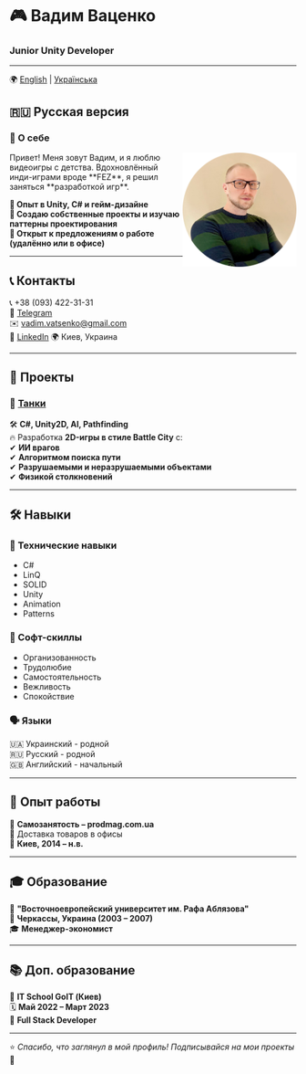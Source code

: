 # 🎮 Вадим Ваценко
### **Junior Unity Developer**  
---
🌍 [English](README.md) | [Українська](README_UKR.md)  
## 🇷🇺 **Русская версия**  

### 📝 О себе  
<img src="images/Avatar.png" width="200" align="right">
Привет! Меня зовут Вадим, и я люблю видеоигры с детства.  
Вдохновлённый инди-играми вроде **FEZ**, я решил заняться **разработкой игр**.  

**🔹 Опыт в Unity, C# и гейм-дизайне**  
**🔹 Создаю собственные проекты и изучаю паттерны проектирования**  
**🔹 Открыт к предложениям о работе (удалённо или в офисе)**  

---

## 📞 Контакты  
📞 +38 (093) 422-31-31  
💬 [Telegram](https://t.me/VadymVatsenko)  
✉️ [vadim.vatsenko@gmail.com](mailto:vadim.vatsenko@gmail.com)  
🔗 [LinkedIn](https://www.linkedin.com/in/vadym-vatsenko-667498242/) 
🌍 Киев, Украина  

---

## 🚀 Проекты  

### 🎯 [Танки](https://github.com/vadimvatsenko/C_Charp_Tanks)  
🛠 **C#, Unity2D, AI, Pathfinding**  
🔥 Разработка **2D-игры в стиле Battle City** с:  
✔ **ИИ врагов**  
✔ **Алгоритмом поиска пути**  
✔ **Разрушаемыми и неразрушаемыми объектами**  
✔ **Физикой столкновений**  

---

## 🛠 Навыки  

### 🎯 Технические навыки  
- C#  
- LinQ  
- SOLID  
- Unity  
- Animation  
- Patterns  

### 🤝 Софт-скиллы  
- Организованность  
- Трудолюбие  
- Самостоятельность  
- Вежливость  
- Спокойствие  

### 🗣 Языки  
🇺🇦 Украинский - родной  
🇷🇺 Русский - родной  
🇬🇧 Английский - начальный  

---

## 💼 Опыт работы  
🛒 **Самозанятость – prodmag.com.ua**  
🚚 Доставка товаров в офисы  
📍 **Киев, 2014 – н.в.**  

---

## 🎓 Образование  
🏫 **"Восточноевропейский университет им. Рафа Аблязова"**  
📍 **Черкассы, Украина (2003 – 2007)**  
🎓 **Менеджер-экономист**  

---

## 📚 Доп. образование  
🏫 **IT School GoIT (Киев)**  
🗓 **Май 2022 – Март 2023**  
📜 **Full Stack Developer**  

---

⭐️ _Спасибо, что заглянул в мой профиль! Подписывайся на мои проекты_ 🚀
